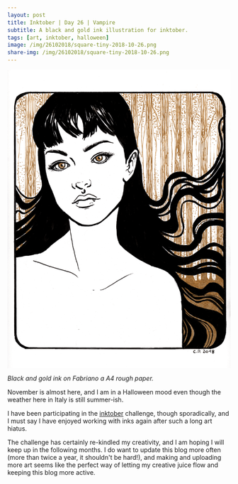```yaml
---
layout: post
title: Inktober | Day 26 | Vampire
subtitle: A black and gold ink illustration for inktober.
tags: [art, inktober, halloween]
image: /img/26102018/square-tiny-2018-10-26.png
share-img: /img/26102018/square-tiny-2018-10-26.png
---
```


<img src="/img/26102018/tiny-2018-10-26.png" alt="black and gold ink portrait of a woman with floating hair and vampire fangs" align="center"/> 

*Black and gold ink on Fabriano a A4 rough paper.*

November is almost here, and I am in a Halloween mood even though the weather here in Italy is still summer-ish.

I have been participating in the [inktober](https://inktober.com/) challenge, though sporadically, and I must say I have enjoyed working with inks again after such a long art hiatus.

The challenge has certainly re-kindled my creativity, and I am hoping I will keep up in the following months.
I do want to update this blog more often (more than twice a year, it shouldn't be hard!), and making and uploading more art seems like the perfect way of letting my creative juice flow and keeping this blog more active.